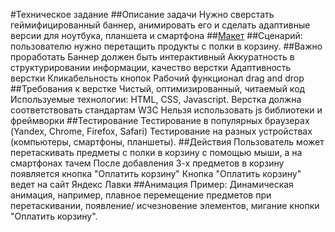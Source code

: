 #Техническое задание
 ##Описание задачи
 Нужно сверстать геймифицированный баннер, анимировать его и сделать адаптивные версии для ноутбука, планшета и смартфона
 ##[Макет](https://www.figma.com/design/657oBqOG36dVmKD6bw8HBg/%D0%A2%D0%B5%D1%81%D1%82?node-id=0-1&node-type=canvas&t=919ZoKtgAjyos5S3-0)
 ##Сценарий: пользователю нужно перетащить продукты с полки в корзину.
 ##Важно проработать 
 Баннер должен быть интерактивный
 Аккуратность в структурировании информации, качество верстки
 Адаптивность верстки
 Кликабельность кнопок
 Рабочий функционал drag and drop
 ##Требования к верстке
 Чистый, оптимизированный, читаемый код
 Используемые технологии: HTML, CSS, Javascript.
 Верстка должна соответствовать стандартам W3C
 Нельзя использовать js библиотеки и фреймворки
 ##Тестирование
 Тестирование в популярных браузерах (Yandex, Chrome, Firefox, Safari)
 Тестирование на разных устройствах (компьютеры, смартфоны, планшеты).
##Действия
 Пользователь может перетаскивать предметы с полки в корзину с помощью мыши, а на смартфонах тачем
 После добавления 3-х предметов в корзину появляется кнопка "Оплатить корзину"
 Кнопка "Оплатить корзину" ведет на сайт Яндекс Лавки
 ##Анимация
 Пример: Динамическая анимация, например, плавное перемещение предметов при перетаскивании, появление/ исчезновение элементов, мигание кнопки "Оплатить корзину".